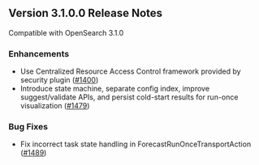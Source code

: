 ## Version 3.1.0.0 Release Notes

Compatible with OpenSearch 3.1.0

### Enhancements
- Use Centralized Resource Access Control framework provided by security plugin ([#1400](https://github.com/opensearch-project/anomaly-detection/pull/1400))
- Introduce state machine, separate config index, improve suggest/validate APIs, and persist cold-start results for run-once visualization ([#1479](https://github.com/opensearch-project/anomaly-detection/pull/1479))

### Bug Fixes
- Fix incorrect task state handling in ForecastRunOnceTransportAction ([#1489](https://github.com/opensearch-project/anomaly-detection/pull/1489))


